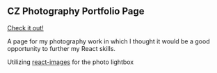 ## CZ Photography Portfolio Page
[Check it out!](https://cz-photos.surge.sh)

A page for my photography work in which I thought it would be a good opportunity to further my React skills.

Utilizing [react-images](https://github.com/jossmac/react-images) for the photo lightbox